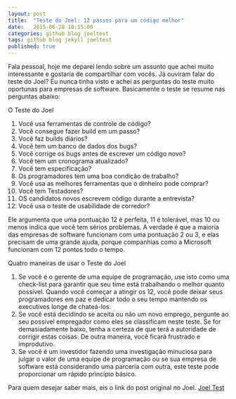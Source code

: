 ```yaml
---
layout: post
title:  "Teste do Joel: 12 passos para um código melhor"
date:   2015-06-28 10:15:00
categories: github blog joeltest 
tags: github blog jekyll joeltest
published: true
---
```


Fala pessoal, hoje me deparei lendo sobre um assunto que achei muito interessante e gostaria de compartilhar com vocês. Já ouviram falar do teste do Joel?  Eu nunca tinha visto e achei as perguntas do teste muito oportunas para empresas de software. 
Basicamente o teste se resume nas perguntas abaixo: 

O Teste do Joel

1. Você usa ferramentas de controle de código?
2. Você consegue fazer build em um passo? 
3. Você faz builds diários?
4. Você tem um banco de dados dos bugs? 
5. Você corrige os bugs antes de escrever um código novo? 
6. Você tem um cronograma atualizado?
7. Você tem especificação? 
8. Os programadores tem uma boa condição de trabalho? 
9. Você usa as melhores ferramentas que o dinheiro pode comprar? 
10. Você tem Testadores? 
11. OS candidatos novos escrevem código durante a entrevista? 
12. Você usa o teste de usabilidade de corredor?

Ele argumenta que uma pontuação 12 é perfeita, 11 é tolerável, mas 10 ou menos indica que você tem sérios problemas. A verdade é que a maioria das empresas de software funcionam com uma pontuação 2 ou 3, e elas precisam de uma grande ajuda, porque companhias como a Microsoft funcionam com 12 pontos todo o tempo.

Quatro maneiras de usar o Teste do Joel
1. Se você é o gerente de uma equipe de programação, use isto como uma check-list para garantir que seu time está trabalhando o melhor quanto possível. Quando você começar a atingir os 12, você pode deixar seus programadores em paz e dedicar todo o seu tempo mantendo os executivos longe de chateá-los.
2. Se você está decidindo se aceita ou não um novo emprego, pergunte ao seu possível empregador como eles se classificam neste teste. Se for demasiadamente baixo, tenha a certeza de que terá a autoridade de corrigir estas coisas. De outra maneira, você ficará frustrado e improdutivo.
3. Se você é um investidor fazendo uma investigação minuciosa para julgar o valor de uma equipe de programação ou se sua empresa de software está considerando uma parceria com outra, este teste pode proporcionar um rápido princípio básico.

Para quem desejar saber mais, eis o link do post original no Joel. [Joel Test](http://www.joelonsoftware.com/articles/fog0000000043.html)
